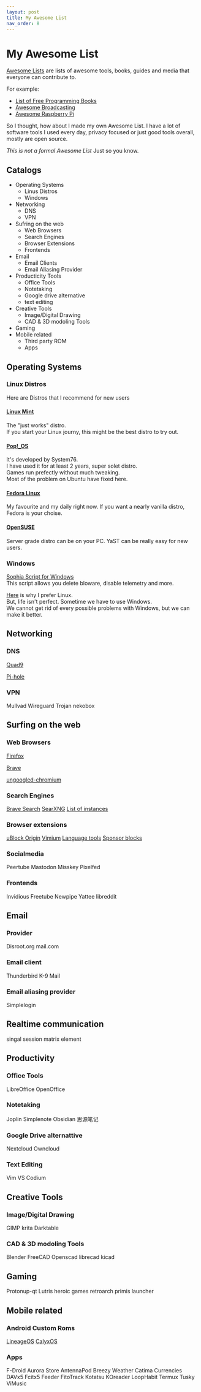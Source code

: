 ```yaml
---
layout: post
title: My Awesome List
nav_order: 8
---
```

# My Awesome List
[Awesome Lists](https://github.com/sindresorhus/awesome) are lists of awesome tools, books, guides and media that everyone can contribute to. 

For example: 
- [List of Free Programming Books](https://github.com/EbookFoundation/free-programming-books)
- [Awesome Broadcasting](https://github.com/ebu/awesome-broadcasting)
- [Awesome Raspberry Pi](https://github.com/thibmaek/awesome-raspberry-pi)

So I thought, how about I made my own Awesome List. I have a lot of software tools I used every day, privacy focused or just good tools overall, mostly are open source. 

*This is not a formal Awesome List* Just so you know. 


## Catalogs
- Operating Systems
  - Linus Distros
  - Windows
- Networking
  - DNS
  - VPN
- Sufring on the web
  - Web Browsers
  - Search Engines
  - Browser Extensions
  - Frontends
- Email
  - Email Clients
  - Email Aliasing Provider
- Producticity Tools
  - Office Tools
  - Notetaking
  - Google drive alternative
  - text editing
- Creative Tools
  - Image/Digital Drawing
  - CAD & 3D modoling Tools
- Gaming
- Mobile related
  - Third party ROM
  - Apps


## Operating Systems
### Linux Distros
Here are Distros that I recommend for new users
#### [Linux Mint](https://linuxmint.com/)
The "just works" distro.  
If you start your Linux journy, this might be the best distro to try out. 

#### [Pop!_OS](https://pop.system76.com/)
It's developed by System76.  
I have used it for at least 2 years, super solet distro.  
Games run prefectly without much tweaking.  
Most of the problem on Ubuntu have fixed here. 

#### [Fedora Linux](https://fedoraproject.org/)
My favourite and my daily right now. 
If you want a nearly vanilla distro, Fedora is your choise. 

#### [OpenSUSE](https://www.opensuse.org/)
Server grade distro can be on your PC. YaST can be really easy for new users. 

### Windows
[Sophia Script for Windows](https://github.com/farag2/Sophia-Script-for-Windows)  
This script allows you delete bloware, disable telemetry and more. 

[Here](https://wiki.installgentoo.com/images/2/29/Windows10.jpg) is why I prefer Linux.  
But, life isn't perfect. Sometime we have to use Windows.  
We cannot get rid of every possible problems with Windows, but we can make it better.  


## Networking
### DNS
[Quad9](https://www.quad9.net/)

[Pi-hole](https://pi-hole.net/)

### VPN
Mullvad
Wireguard
Trojan
nekobox


## Surfing on the web
### Web Browsers
[Firefox](https://www.mozilla.org/en-US/firefox/new/)

[Brave](https://brave.com/)

[ungoogled-chromium](https://github.com/ungoogled-software/ungoogled-chromium)

### Search Engines
[Brave Search](https://search.brave.com/)
[SearXNG](https://docs.searxng.org/)
        [List of instances](https://searx.space/)

### Browser extensions
[uBlock Origin](https://ublockorigin.com/)
[Vimium](https://vimium.github.io/)
[Language tools](https://languagetool.org/)
[Sponsor blocks](https://sponsor.ajay.app/)

### Socialmedia
Peertube
Mastodon
Misskey
Pixelfed

### Frontends
Invidious
Freetube
Newpipe
Yattee
libreddit

## Email
### Provider
Disroot.org
mail.com

### Email client
Thunderbird
K-9 Mail

### Email aliasing provider
Simplelogin


## Realtime communication
singal
session
matrix
element


## Productivity
### Office Tools
LibreOffice
OpenOffice

### Notetaking
Joplin
Simplenote
Obsidian
思源笔记

### Google Drive alternattive
Nextcloud
Owncloud

### Text Editing
Vim
VS Codium


## Creative Tools
### Image/Digital Drawing
GIMP
krita
Darktable

### CAD & 3D modoling Tools
Blender
FreeCAD
Openscad
librecad
kicad


## Gaming
Protonup-qt
Lutris
heroic games
retroarch
primis launcher


## Mobile related
### Android Custom Roms
[LineageOS](https://lineageos.org/)
[CalyxOS](https://calyxos.org/)

### Apps
F-Droid
Aurora Store
AntennaPod
Breezy Weather
Catima
Currencies
DAVx5
Fcitx5
Feeder
FitoTrack
Kotatsu
KOreader
LoopHabit
Termux
Tusky
ViMusic

<script src="https://utteranc.es/client.js"
        repo="C0lgrave34/C0lgrave34.github.io"
        issue-term="pathname"
        label="Comment"
        theme="github-light"
        crossorigin="anonymous"
        async>
</script>
